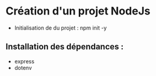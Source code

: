 # Création d'un projet NodeJs

- Initialisation de du projet : npm init -y

## Installation des dépendances :

- express
- dotenv
